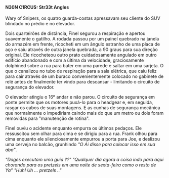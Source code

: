 #### N30N C1RCUS: Str33t Angles

Wary of Snipers, os quatro guarda-costas apressavam seu cliente do SUV blindado no prédio e no elevador.

Dois quarteirões de distância, Finel segurou a respiração e apertou suavemente o gatilho. A rodada passou por um painel quebrado na janela do armazém em frente, ricocheti em um ângulo estranho de uma placa de aço e saiu através de outra janela quebrada, a 90 graus para sua direção original. Ele ricocheteou outro prato cuidadosamente angulado em outro edifício abandonado e com a última da velocidade, graciosamente dolphined sobre a rua para bater em uma parede e saltar em uma sarjeta. O que o canalizou no tubo de respiração para a sala elétrica, que caiu feliz para cair através de um buraco convenientemente colocado no gabinete de relé antes de finalmente ter vindo para descansar - limitando o circuito de segurança do elevador.

O elevador atingiu o 16º andar e não parou. O circuito de segurança em ponte permite que os motores puxá-lo para o headgear e, em seguida, rasgar os cabos de suas montagens. E as cunhas de segurança mecânica que normalmente o impediriam caindo mais do que um metro ou dois foram removidas para "manutenção de rotina".

Finel ouviu o acidente enquanto empurra os últimos pedaços. Ele ressuscitou sem olhar para cima e se dirigiu para a rua. Frank olhou para cima enquanto ele silenciosamente empurrou a porta para Joe, e deslizou uma cerveja no balcão, grunhindo *"O Ai disse para colocar isso em sua aba"*.

*"Doges executam uma guia ??"*
*"Qualquer dia agora a coisa indo para aqui chorando para os pretzels em uma noite de sexta-feira como o resto de Ya"*
*"Huh! Uh ... pretzels .."*